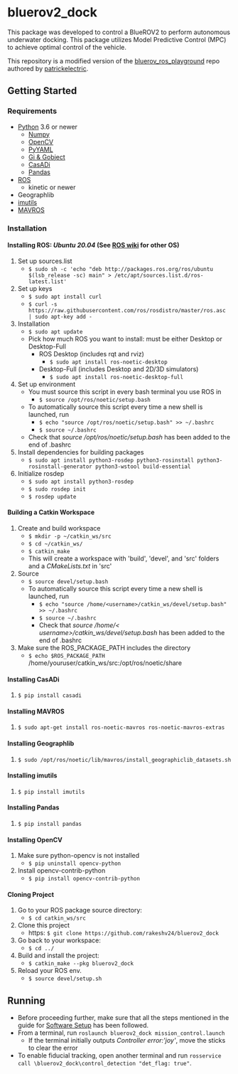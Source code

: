 # bluerov2_dock

This package was developed to control a BlueROV2 to perform autonomous underwater docking. This package utilizes Model Predictive Control (MPC) to achieve optimal control of the vehicle. 

This repository is a modified version of the [bluerov_ros_playground](https://github.com/patrickelectric/bluerov_ros_playground) repo authored by [patrickelectric](https://github.com/patrickelectric).

## Getting Started
### Requirements
- [Python](https://www.python.org/downloads/) 3.6 or newer
  - [Numpy](https://pypi.org/project/numpy/)
  - [OpenCV](https://pypi.org/project/opencv-python/)
  - [PyYAML](https://pypi.org/project/PyYAML/)
  - [Gi & Gobject](https://wiki.ubuntu.com/Novacut/GStreamer1.0)
  - [CasADi](https://pypi.org/project/casadi/)
  - [Pandas](https://pypi.org/project/pandas/)
- [ROS](http://wiki.ros.org/ROS/Installation)
  - kinetic or newer
- Geographlib
- [imutils](https://github.com/PyImageSearch/imutils)
- [MAVROS](http://wiki.ros.org/mavros)


### Installation
#### Installing ROS: *Ubuntu 20.04* (See [ROS wiki](http://wiki.ros.org/ROS/Installation) for other OS)
1. Set up sources.list
   - `$ sudo sh -c 'echo "deb http://packages.ros.org/ros/ubuntu $(lsb_release -sc) main" > /etc/apt/sources.list.d/ros-latest.list'`
2. Set up keys
   - `$ sudo apt install curl`
   - `$ curl -s https://raw.githubusercontent.com/ros/rosdistro/master/ros.asc | sudo apt-key add -`
3. Installation
   - `$ sudo apt update`
   - Pick how much ROS you want to install: must be either Desktop or Desktop-Full
      - ROS Desktop (includes rqt and rviz)
         - `$ sudo apt install ros-noetic-desktop`
      - Desktop-Full (includes Desktop and 2D/3D simulators)
         - `$ sudo apt install ros-noetic-desktop-full`
4. Set up environment
   - You must source this script in every bash terminal you use ROS in 
      - `$ source /opt/ros/noetic/setup.bash`
   - To automatically source this script every time a new shell is launched, run
      - `$ echo "source /opt/ros/noetic/setup.bash" >> ~/.bashrc`
      - `$ source ~/.bashrc`
   - Check that *source /opt/ros/noetic/setup.bash* has been added to the end of .bashrc
5. Install dependencies for building packages
   - `$ sudo apt install python3-rosdep python3-rosinstall python3-rosinstall-generator python3-wstool build-essential`
6. Initialize rosdep
   - `$ sudo apt install python3-rosdep`
   - `$ sudo rosdep init`
   - `$ rosdep update`

#### Building a Catkin Workspace
1. Create and build workspace
   - `$ mkdir -p ~/catkin_ws/src`
   - `$ cd ~/catkin_ws/`
   - `$ catkin_make`
   - This will create a workspace with 'build', 'devel', and 'src' folders and a *CMakeLists.txt* in 'src'
2. Source
   - `$ source devel/setup.bash`
   - To automatically source this script every time a new shell is launched, run
      - `$ echo "source /home/<username>/catkin_ws/devel/setup.bash" >> ~/.bashrc`
      - `$ source ~/.bashrc`
      - Check that *source /home/< username>/catkin_ws/devel/setup.bash* has been added to the end of .bashrc
3. Make sure the ROS_PACKAGE_PATH includes the directory
   - `$ echo $ROS_PACKAGE_PATH`
   /home/youruser/catkin_ws/src:/opt/ros/noetic/share

#### Installing CasADi
1. `$ pip install casadi`

#### Installing MAVROS
1. `$ sudo apt-get install ros-noetic-mavros ros-noetic-mavros-extras`
#### Installing Geographlib
1. `$ sudo /opt/ros/noetic/lib/mavros/install_geographiclib_datasets.sh`
#### Installing imutils
1. `$ pip install imutils`
#### Installing Pandas
1. `$ pip install pandas`
#### Installing OpenCV
1. Make sure python-opencv is not installed
   - `$ pip uninstall opencv-python`
2. Install opencv-contrib-python
   - `$ pip install opencv-contrib-python`
#### Cloning Project
 1. Go to your ROS package source directory:
    - `$ cd catkin_ws/src`
 2. Clone this project
    - https: `$ git clone https://github.com/rakeshv24/bluerov2_dock`
 3. Go back to your workspace:
    - `$ cd ../`
 4. Build and install the project:
    - `$ catkin_make --pkg bluerov2_dock`
 5. Reload your ROS env.
    - `$ source devel/setup.sh`

## Running
- Before proceeding further, make sure that all the steps mentioned in the guide for [Software Setup](https://bluerobotics.com/learn/bluerov2-software-setup
) has been followed.
- From a terminal, run `roslaunch bluerov2_dock mission_control.launch`
   - If the terminal initially outputs *Controller error:'joy'*, move the sticks to clear the error
- To enable fiducial tracking, open another terminal and run `rosservice call \bluerov2_dock\control_detection "det_flag: true"`.
